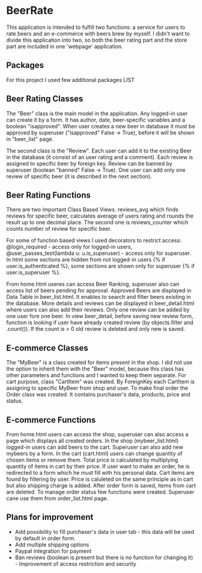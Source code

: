 # BeerRate

This application is intended to fulfill two functions: a service for users to rate beers and an e-commerce with beers brew by myself.
I didn't want to divide this application into two, so both the beer rating part and the store part are included in one 'webpage' application.

## Packages

For this project I used few additional packages LIST

## Beer Rating Classes

The "Beer" class is the main model in the application. Any logged-in user can create it by a form. It has author, date, beer-specific variables and a boolean "isapproved".
When user creates a new beer in database it must be approved by superuser ("isapproved" False -> True), before it will be shown in "beer_list" page.

The second class is the "Review". Each user can add it to the existing Beer in the database (it consist of an user rating and a comment). Each review is assigned to specific beer by foreign key. Review can be banned by superuser (boolean "banned" False -> True).
One user can add only one review of specific beer (it is described in the next section). 

## Beer Rating Functions

There are two important Class Based Views. reviews_avg which finds reviews for specific beer, calculates average of users rating and rounds the result up to one decimal place. The second one is reviews_counter which counts number of review for specific beer. 

For some of function based views I used decorators to restrict access: @login_required - access only for logged-in users, @user_passes_test(lambda u: u.is_superuser) - access only for superuser. 
In html some sections are hidden from not logged-in users {% if user.is_authenticated %}, some sections are shown only for superuser {% if user.is_superuser %}.

From home.html useres can access Beer Ranking, superuser also can access list of beers pending for approval.
Approved Beers are displayed in Data Table in beer_list.html. It enables to search and filter beers existing in the database. More details and reviews can be displayed in beer_detail.html where users can also add their reviews.
Only one review can be added by one user fore one beer. In view beer_detail, before saving new review form, function is looking if user have already created review (by objects.filter and .count()). 
If the count is > 0 old review is deleted and only new is saved. 

## E-commerce Classes

The "MyBeer" is a class created for items present in the shop. I did not use the option to inherit them with the "Beer" model, because this class has other parameters and functions and I wanted to keep them separate.
For cart purpose, class "CartItem" was created. By ForeignKey each CartItem is assigning to specific MyBeer from shop and user. 
To make final order the Order class was created. It contains purchaser's data, products, price and status.

## E-commerce Functions

From home.html users can access the shop, superuser can also access a page which displays all created orders. 
In the shop (mybeer_list.html) logged-in users can add beers to the cart. Superuser can also add new mybeers by a form.
In the cart (cart.html) users can change quantity of chosen items or remove them. Total price is calculated by multiplying quantity of items in cart by their price. 
If user want to make an order, he is redirected to a form which he must fill with his personal data. Cart items are found by filtering by user. Price is caluleted on the same principle as in cart but also shipping charge is added. 
After order form is saved, items from cart are deleted. To manage order status few functions were created. Superuser cane use them from order_list.html page. 

## Plans for improvement

- Add possibility to fill purchaser's data in user tab - this data will be used by default in order form.
- Add multiple shipping options
- Paypal integration for payment
- Ban reviews (boolean is present but there is no function for changing it)
​- Improvement of access restriction and security




